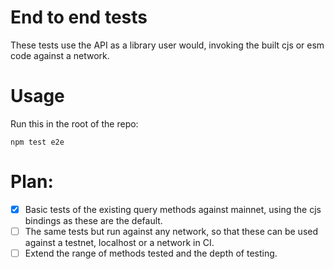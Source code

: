 # End to end tests

These tests use the API as a library user would, invoking the built cjs or esm code against a network.

# Usage

Run this in the root of the repo:

```
npm test e2e
```

# Plan:

- [x] Basic tests of the existing query methods against mainnet, using the cjs bindings as these are the default.
- [ ] The same tests but run against any network, so that these can be used against a testnet, localhost or a network in CI.
- [ ] Extend the range of methods tested and the depth of testing.
